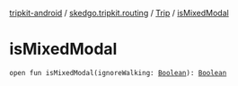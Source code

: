 [tripkit-android](../../index.md) / [skedgo.tripkit.routing](../index.md) / [Trip](index.md) / [isMixedModal](./is-mixed-modal.md)

# isMixedModal

`open fun isMixedModal(ignoreWalking: `[`Boolean`](https://kotlinlang.org/api/latest/jvm/stdlib/kotlin/-boolean/index.html)`): `[`Boolean`](https://kotlinlang.org/api/latest/jvm/stdlib/kotlin/-boolean/index.html)